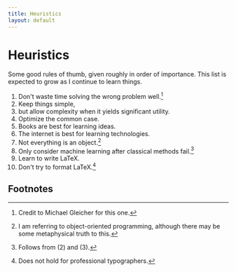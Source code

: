 ```yaml
---
title: Heuristics
layout: default
---
```


# Heuristics

Some good rules of thumb, given roughly in order of importance. This list is expected to grow as I continue to learn things.

1. Don't waste time solving the wrong problem well.[^1]
2. Keep things simple,
3. but allow complexity when it yields significant utility.
4. Optimize the common case.
5. Books are best for learning ideas.
6. The internet is best for learning technologies.
7. Not everything is an object.[^2]
8. Only consider machine learning after classical methods fail.[^3]
9. Learn to write LaTeX.
10. Don't try to format LaTeX.[^4]

## Footnotes

[^1]: Credit to Michael Gleicher for this one.
[^2]: I am referring to object-oriented programming, although there may be some metaphysical truth to this.
[^3]: Follows from (2) and (3).
[^4]: Does not hold for professional typographers.
